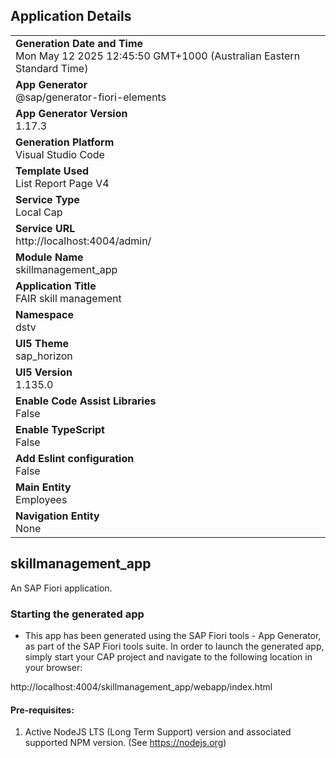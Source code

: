 ## Application Details
|               |
| ------------- |
|**Generation Date and Time**<br>Mon May 12 2025 12:45:50 GMT+1000 (Australian Eastern Standard Time)|
|**App Generator**<br>@sap/generator-fiori-elements|
|**App Generator Version**<br>1.17.3|
|**Generation Platform**<br>Visual Studio Code|
|**Template Used**<br>List Report Page V4|
|**Service Type**<br>Local Cap|
|**Service URL**<br>http://localhost:4004/admin/|
|**Module Name**<br>skillmanagement_app|
|**Application Title**<br>FAIR skill management|
|**Namespace**<br>dstv|
|**UI5 Theme**<br>sap_horizon|
|**UI5 Version**<br>1.135.0|
|**Enable Code Assist Libraries**<br>False|
|**Enable TypeScript**<br>False|
|**Add Eslint configuration**<br>False|
|**Main Entity**<br>Employees|
|**Navigation Entity**<br>None|

## skillmanagement_app

An SAP Fiori application.

### Starting the generated app

-   This app has been generated using the SAP Fiori tools - App Generator, as part of the SAP Fiori tools suite.  In order to launch the generated app, simply start your CAP project and navigate to the following location in your browser:

http://localhost:4004/skillmanagement_app/webapp/index.html

#### Pre-requisites:

1. Active NodeJS LTS (Long Term Support) version and associated supported NPM version.  (See https://nodejs.org)


